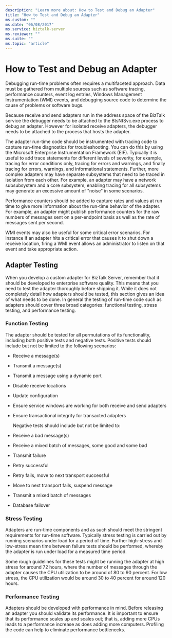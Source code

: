 ```yaml
---
description: "Learn more about: How to Test and Debug an Adapter"
title: "How to Test and Debug an Adapter"
ms.custom: ""
ms.date: "06/08/2017"
ms.service: biztalk-server
ms.reviewer: ""
ms.suite: ""
ms.topic: "article"
---
```

# How to Test and Debug an Adapter
Debugging run-time problems often requires a multifaceted approach. Data must be gathered from multiple sources such as software tracing, performance counters, event log entries, Windows Management Instrumentation (WMI) events, and debugging source code to determine the cause of problems or software bugs.  
  
 Because receive and send adapters run in the address space of the BizTalk service the debugger needs to be attached to the BtsNtSvc.exe process to debug an adapter. However for isolated receive adapters, the debugger needs to be attached to the process that hosts the adapter.  
  
 The adapter run-time code should be instrumented with tracing code to capture run-time diagnostics for troubleshooting. You can do this by using the Microsoft Enterprise Instrumentation Framework (EIF). Typically it is useful to add trace statements for different levels of severity, for example, tracing for error conditions only, tracing for errors and warnings, and finally tracing for errors, warnings, and informational statements. Further, more complex adapters may have separate subsystems that need to be traced in isolation from each other. For example, an adapter may have a network subsubsystem and a core subsystem; enabling tracing for all subsystems may generate an excessive amount of "noise" in some scenarios.  
  
 Performance counters should be added to capture rates and values at run time to give more information about the run-time behavior of the adapter. For example, an adapter might publish performance counters for the raw numbers of messages sent on a per-endpoint basis as well as the rate of messages sent per second.  
  
 WMI events may also be useful for some critical error scenarios.  For instance if an adapter hits a critical error that causes it to shut down a receive location, firing a WMI event allows an administrator to listen on that event and take appropriate action.  
  
## Adapter Testing  
 When you develop a custom adapter for BizTalk Server, remember that it should be developed to enterprise software quality. This means that you need to test the adapter thoroughly before shipping it. While it does not completely detail how adapters should be tested, this section gives an idea of what needs to be done. In general the testing of run-time code such as adapters should cover three broad categories: functional testing, stress testing, and performance testing.  
  
### Function Testing  
 The adapter should be tested for all permutations of its functionality, including both positive tests and negative tests. Positive tests should include but not be limited to the following scenarios:  
  
- Receive a message(s)  
  
- Transmit a message(s)  
  
- Transmit a message using a dynamic port  
  
- Disable receive locations  
  
- Update configuration  
  
- Ensure service windows are working for both receive and send adapters  
  
- Ensure transactional integrity for transacted adapters  
  
  Negative tests should include but not be limited to:  
  
- Receive a bad message(s)  
  
- Receive a mixed batch of messages, some good and some bad  
  
- Transmit failure  
  
- Retry successful  
  
- Retry fails, move to next transport successful  
  
- Move to next transport fails, suspend message  
  
- Transmit a mixed batch of messages  
  
- Database failover  
  
### Stress Testing  
 Adapters are run-time components and as such should meet the stringent requirements for run-time software. Typically stress testing is carried out by running scenarios under load for a period of time. Further high-stress and low-stress mean time between failure tests should be performed, whereby the adapter is run under load for a measured time period.  
  
 Some rough guidelines for these tests might be running the adapter at high stress for around 72 hours, where the number of messages through the adapter causes the CPU utilization to be around of 80 to 90 percent. For low stress, the CPU utilization would be around 30 to 40 percent for around 120 hours.  
  
### Performance Testing  
 Adapters should be developed with performance in mind. Before releasing an adapter you should validate its performance. It is important to ensure that its performance scales up and scales out; that is, adding more CPUs leads to a performance increase as does adding more computers. Profiling the code can help to eliminate performance bottlenecks.
